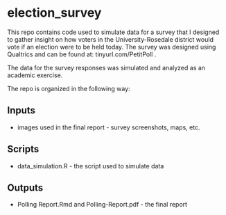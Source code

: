 # election_survey

This repo contains code used to simulate data for a survey that I designed to gather insight on how voters in the University-Rosedale district would vote if an election were to be held today. The survey was designed using Qualtrics and can be found at: tinyurl.com/PetitPoll .

The data for the survey responses was simulated and analyzed as an academic exercise. 

The repo is organized in the following way:

## Inputs 
- images used in the final report - survey screenshots, maps, etc.

## Scripts
- data_simulation.R - the script used to simulate data 

## Outputs 
- Polling Report.Rmd and Polling-Report.pdf - the final report
